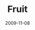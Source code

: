 ---
layout: message
category: message
series: "The Garden"
title: "Fruit"
date: 2009-11-08
audio-description: "Brian Tome discusses how growth naturally leads to reproduction and fruit."
audio: "http://s3.amazonaws.com/crossroadsaudiomessages/TheGarden5.mp3"
audio-title: "Reproduction"
audio-duration: "38&#58;48"
program-description: ""
program: "http://www.crossroads.net/players/media/hq/11_07-08_09Program.pdf"
program-title: "Reproduction (Program)"
notes-description: "Brian Tome discusses how growth naturally leads to reproduction and fruit. "
notes: "http://www.crossroads.net/players/media/hq/SN_11_07-08_09.pdf "
notes-title: "Reproduction (Study Notes)"
video-description: "Brian Tome discusses how growth naturally leads to reproduction and fruit."
video-title: "Reproduction"
video: "https://s3.amazonaws.com/crossroadsvideomessages/TheGarden5.mp4"
---